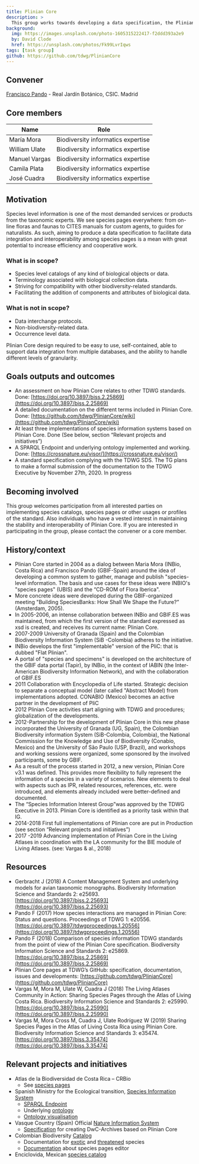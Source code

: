 ```yaml
---
title: Plinian Core
description: >
  This group works towards developing a data specification, the Plinian Core, that can be used to describe different aspects of biological species information. By "biological species information" all kinds of properties or traits related to taxa, including biological and non-biological traits are within scope. Thus, for instance, terms pertaining to descriptions, legal aspects, conservation, management, demography, nomenclature, and related resources are incorporated. The Plinian Core’s aim is to facilitate the exchange of information about species and higher taxa, covering biological and non-biological aspects pertaining to all taxonomic groups.
background:
  img: https://images.unsplash.com/photo-1605315222417-f2ddd393a2e9
  by: David Clode
  href: https://unsplash.com/photos/Fk99LvrIqws
tags: [task group]
github: https://github.com/tdwg/PlinianCore
---
```


## Convener  

[Francisco Pando](pando@rjb.csic.es) - Real Jardín Botánico, CSIC. Madrid

## Core members  

Name | Role
--- | ---
María Mora | Biodiversity informatics expertise
William Ulate | Biodiversity informatics expertise
Manuel Vargas | Biodiversity informatics expertise
Camila Plata | Biodiversity informatics expertise
José Cuadra | Biodiversity informatics expertise

## Motivation

Species level information is one of the most demanded services or products from the taxonomic experts. 
We see species pages everywhere: from on-line floras and faunas to CITES manuals for custom agents, to guides for naturalists. As such, aiming to produce a data specification to facilitate data integration and interoperability among species pages is a mean with great potential to increase efficiency and cooperative work.

### What is in scope?

* Species level catalogs of any kind of biological objects or data.
* Terminology associated with biological collection data.
* Striving for compatibility with other biodiversity-related standards.
* Facilitating the addition of components and attributes of biological data.

### What is not in scope?

* Data interchange protocols.
* Non-biodiversity-related data.
* Occurrence level data.
 
Plinian Core design required to be easy to use, self-contained, able to support data integration from multiple databases, and the ability to handle different levels of granularity.

## Goals outputs and outcomes

* An assessment on how Plinian Core relates to other TDWG standards. Done: [https://doi.org/10.3897/biss.2.25869](https://doi.org/10.3897/biss.2.25869)
* A detailed documentation on the different terms included in Plinian Core. Done: [https://github.com/tdwg/PlinianCore/wiki](https://github.com/tdwg/PlinianCore/wiki)
* At least three implementations of species information systems based on Plinian Core. Done (See below, section “Relevant projects and initiatives”)
* A SPARQL Endpoint and underlying ontology implemented and working. Done: [https://crossnature.eu/visor/](https://crossnature.eu/visor/)
* A standard specification complying with the TDWG SDS. The TG plans to make a formal submission of the documentation to the TDWG Executive by November 27th, 2020. In progress

## Becoming involved

This group welcomes participation from all interested parties on implementing species catalogs, species pages or other usages or profiles of the standard. Also individuals who have a vested interest in maintaining the stability and interoperability of Plinian Core. 
If you are interested in participating in the group, please contact the convener or a core member.

## History/context

* Plinian Core started in 2004 as a dialog between Maria Mora (INBio, Costa Rica) and Francisco Pando (GBIF-Spain) around the idea of developing a common system to gather, manage and publish "species-level information. The basis and use cases for these ideas were INBIO's "species pages" (UBIS) and the “CD-ROM of Flora Iberica".
* More concrete ideas were developed during the GBIF-organized meeting "Building SpeciesBanks: How Shall We Shape the Future?” (Amsterdam, 2005).
* In 2005-2006, an intense collaboration between INBio and GBIF.ES was maintained, from which the first version of the standard expressed as xsd is created, and receives its current name: Plinian Core.
* 2007-2009 University of Granada (Spain) and the Colombian Biodiversity Information System (SiB -Colombia) adheres to the initiative.
* INBio develops the first "implementable" version of the PliC: that is dubbed "Flat Plinian".
* A portal of "species and specimens" is developed on the architecture of the GBIF data portal (Tapir), by INBio, in the context of IABIN (the Inter-American Biodiversity Information Network), and with the collaboration of GBIF.ES
* 2011 Collaboration with Encyclopedia of Life started. Strategic decision to separate a conceptual model (later called "Abstract Model) from implementations adopted. CONABIO (Mexico) becomes an active partner in the development of PliC
* 2012 Plinian Core activities start aligning with TDWG and procedures; globalization of the developments. 
* 2012-Partnership for the development of Plinian Core in this new phase incorporated the University of Granada (UG, Spain), the Colombian Biodiversity information System (SiB-Colombia, Colombia), the National Commission for the Knowledge and Use of Biodiversity (Conabio, Mexico) and the University of São Paulo (USP, Brazil), and workshops and working sessions were organized, some sponsored by the involved participants, some by GBIF.
* As a result of the process started in 2012, a new version, Plinian Core v3.1 was defined. This provides more flexibility to fully represent the information of a species in a variety of scenarios. New elements to deal with aspects such as IPR, related resources, references, etc. were introduced, and elements already included were better-defined and documented.
* The “Species Information Interest Group”was approved by the TDWG Executive in 2013. Plinian Core is identified as a priority task within that IG.
* 2014-2018 First full implementations of Plinian core are put in Production (see section “Relevant projects and initiatives”)
* 2017 -2019 Advancing implementation of Plinian Core in the Living Atlases in coordination with the LA community for the BIE module of Living Atlases.  (see: Vargas & al., 2018)

## Resources

* Gerbracht J (2018) A Content Management System and underlying models for avian taxonomic monographs. Biodiversity Information Science and Standards 2: e25693. [https://doi.org/10.3897/biss.2.25693](https://doi.org/10.3897/biss.2.25693)
* Pando F (2017) How species interactions are managed in Plinian Core: Status and questions. Proceedings of TDWG 1: e20556. [https://doi.org/10.3897/tdwgproceedings.1.20556](https://doi.org/10.3897/tdwgproceedings.1.20556)
* Pando F (2018) Comparison of species information TDWG standards from the point of view of the Plinian Core specification. Biodiversity Information Science and Standards 2: e25869. [https://doi.org/10.3897/biss.2.25869](https://doi.org/10.3897/biss.2.25869)
* Plinian Core pages at TDWG’s GitHub: specification, documentation, issues and developments: [https://github.com/tdwg/PlinianCore](https://github.com/tdwg/PlinianCore)
* Vargas M, Mora M, Ulate W, Cuadra J (2018) The Living Atlases Community in Action: Sharing Species Pages through the Atlas of Living Costa Rica. Biodiversity Information Science and Standards 2: e25990. [https://doi.org/10.3897/biss.2.25990](https://doi.org/10.3897/biss.2.25990)
* Vargas M, Mora Cross M, Cuadra J, Ulate Rodríguez W (2019) Sharing Species Pages in the Atlas of Living Costa Rica using Plinian Core. Biodiversity Information Science and Standards 3: e35474.  [https://doi.org/10.3897/biss.3.35474](https://doi.org/10.3897/biss.3.35474)


## Relevant projects and initiatives  

* Atlas de la Biodiversidad de Costa Rica – CRBio
    * See [species pages](http://www.crbio.cr/crbio/?page_id=61&lang=en)
* Spanish Ministry for the Ecological transition, [Species Information System](https://www.miteco.gob.es/es/biodiversidad/servicios/banco-datos-naturaleza/Eidos_acceso.aspx)
    * [SPARQL Endpoint](https://crossnature.eu/visor/)
    * Underlying [ontology](https://datos.iepnb.es/def/sector-publico/medio-ambiente/pliniancore/)
    * [Ontology visualisation](http://www.visualdataweb.de/webvowl/#iri=https://datos.iepnb.es/def/sector-publico/medio-ambiente/pliniancore/3.0.0)
* Vasque Country (Spain) Official [Nature Information System](https://www.ivap.euskadi.eus/contenidos/ds_informes_estudios/plinian_core/eu_def/adjuntos/plinian.pdf)
    * [Specification](https://opendata.euskadi.eus/catalogo/-/txostenak-ikerketak/euskadiko-naturari-buruzko-informazio-sisteman-jasota-dauden-espezieak-deskribatzen-dituen-informazioa/) for creating DwC-Archives based on Plinian Core
* Colombian Biodiversity [Catalog](https://catalogo.biodiversidad.co/)
    * Documentation for [exotic](http://repository.humboldt.org.co/handle/20.500.11761/9691) and [threatened](http://repository.humboldt.org.co/handle/20.500.11761/9690) species
    * [Documentation](http://repository.humboldt.org.co/handle/20.500.11761/9689) about species pages editor
* Enciclovida, Mexican [species catalog](https://enciclovida.mx/)


